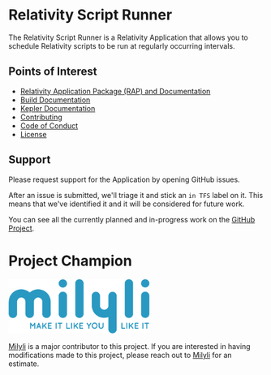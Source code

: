 ﻿# Relativity Script Runner

The Relativity Script Runner is a Relativity Application that allows you to schedule Relativity scripts to be run at regularly occurring intervals.

## Points of Interest

 - [Relativity Application Package (RAP) and Documentation](https://github.com/Milyli/RelativityScriptRunner/releases/latest)
 - [Build Documentation](./Deployment/)
 - [Kepler Documentation](./Milyli.ScriptRunner.Services.Interfaces/)
 - [Contributing](./CONTRIBUTING.md)
 - [Code of Conduct](./CODE_OF_CONDUCT.md)
 - [License](./LICENSE)

## Support

Please request support for the Application by opening GitHub issues.

After an issue is submitted, we'll triage it and stick an `in TFS` label on it.
This means that we've identified it and it will be considered for future work.

You can see all the currently planned and in-progress work on the [GitHub Project](https://github.com/Milyli/RelativityScriptRunner/projects/1).


# Project Champion 

<img src="./Milyli_Logo_Color_Tagline.png " title="Milyli" alt="Milyli Logo" width="278" >

[Milyli](http://www.milyli.com) is a major contributor to this project.  If you are interested in having modifications made to this project, please reach out to [Milyli](http://www.milyli.com) for an estimate. 


